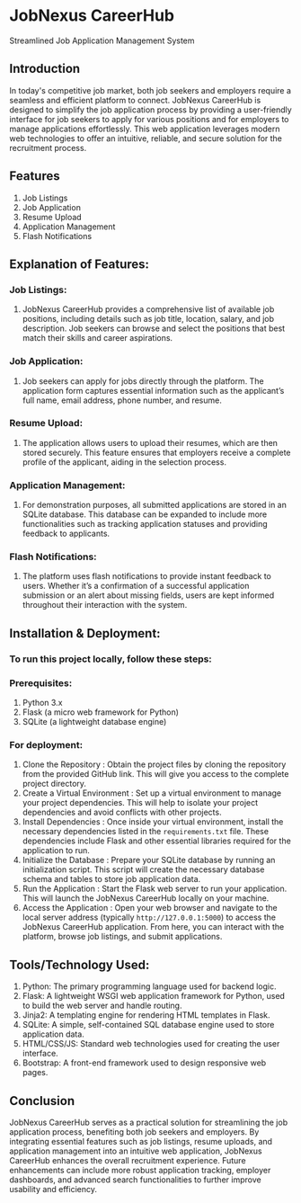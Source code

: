 # JobNexus CareerHub
 Streamlined Job Application Management System

## Introduction
 In today's competitive job market, both job seekers and employers require a seamless and efficient platform to connect. JobNexus CareerHub is designed to simplify the job application process by providing a user-friendly interface for job seekers to apply for various positions and for employers to manage applications effortlessly. This web application leverages modern web technologies to offer an intuitive, reliable, and secure solution for the recruitment process.

## Features
1. Job Listings
2. Job Application
3. Resume Upload
4. Application Management
5. Flash Notifications

## Explanation of Features:

### Job Listings:
1. JobNexus CareerHub provides a comprehensive list of available job positions, including details such as job title, location, salary, and job description. Job seekers can browse and select the positions that best match their skills and career aspirations.
### Job Application:
1. Job seekers can apply for jobs directly through the platform. The application form captures essential information such as the applicant’s full name, email address, phone number, and resume.
### Resume Upload:
1. The application allows users to upload their resumes, which are then stored securely. This feature ensures that employers receive a complete profile of the applicant, aiding in the selection process.
### Application Management:
1. For demonstration purposes, all submitted applications are stored in an SQLite database. This database can be expanded to include more functionalities such as tracking application statuses and providing feedback to applicants.
### Flash Notifications:
1. The platform uses flash notifications to provide instant feedback to users. Whether it’s a confirmation of a successful application submission or an alert about missing fields, users are kept informed throughout their interaction with the system.

## Installation & Deployment:
### To run this project locally, follow these steps:
### Prerequisites:
1. Python 3.x
2. Flask (a micro web framework for Python)
3. SQLite (a lightweight database engine)
   
### For deployment:

1. Clone the Repository : Obtain the project files by cloning the repository from the provided GitHub link. This will give you access to the complete project directory.
2. Create a Virtual Environment : Set up a virtual environment to manage your project dependencies. This will help to isolate your project dependencies and avoid conflicts with other projects.
3. Install Dependencies : Once inside your virtual environment, install the necessary dependencies listed in the `requirements.txt` file. These dependencies include Flask and other essential libraries required for the application to run.
4. Initialize the Database : Prepare your SQLite database by running an initialization script. This script will create the necessary database schema and tables to store job application data.
5. Run the Application : Start the Flask web server to run your application. This will launch the JobNexus CareerHub locally on your machine.
6. Access the Application : Open your web browser and navigate to the local server address (typically `http://127.0.0.1:5000`) to access the JobNexus CareerHub application. From here, you can interact with the platform, browse job listings, and submit applications.

## Tools/Technology Used:

1. Python: The primary programming language used for backend logic.
2. Flask: A lightweight WSGI web application framework for Python, used to build the web server and handle routing.
3. Jinja2: A templating engine for rendering HTML templates in Flask.
4. SQLite: A simple, self-contained SQL database engine used to store application data.
5. HTML/CSS/JS: Standard web technologies used for creating the user interface.
6. Bootstrap: A front-end framework used to design responsive web pages.

## Conclusion

JobNexus CareerHub serves as a practical solution for streamlining the job application process, benefiting both job seekers and employers. By integrating essential features such as job listings, resume uploads, and application management into an intuitive web application, JobNexus CareerHub enhances the overall recruitment experience. Future enhancements can include more robust application tracking, employer dashboards, and advanced search functionalities to further improve usability and efficiency.
